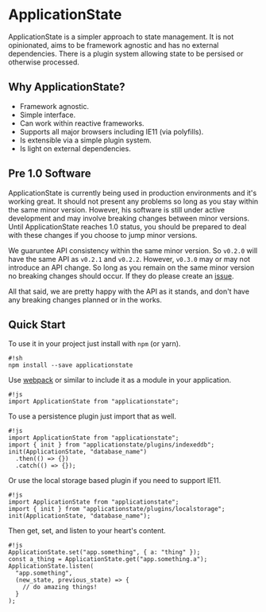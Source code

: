 # ApplicationState

ApplicationState is a simpler approach to state management. It is not opinionated, aims to be framework agnostic and has no external dependencies. There is a plugin system allowing state to be persised or otherwise processed.

## Why ApplicationState?

- Framework agnostic.
- Simple interface.
- Can work within reactive frameworks.
- Supports all major browsers including IE11 (via polyfills).
- Is extensible via a simple plugin system.
- Is light on external dependencies.

## Pre 1.0 Software

ApplicationState is currently being used in production environments and it's working great. It should not present any problems so long as you stay within the same minor version. However, his software is still under active development and may involve breaking changes between minor versions. Until ApplicationState reaches 1.0 status, you should be prepared to deal with these changes if you choose to jump minor versions.

We guaruntee API consistency within the same minor version. So `v0.2.0` will have the same API as `v0.2.1` and `v0.2.2`. However, `v0.3.0` may or may not introduce an API change. So long as you remain on the same minor version no breaking changes should occur.  If they do please create an [issue](https://github.com/claytongulick/applicationstate/issues).

All that said, we are pretty happy with the API as it stands, and don't have any breaking changes planned or in the works.

## Quick Start

To use it in your project just install with `npm` (or yarn).

    #!sh
    npm install --save applicationstate

Use [webpack](https://webpack.js.org) or similar to include it as a module in your application.

    #!js
    import ApplicationState from "applicationstate";

To use a persistence plugin just import that as well.

    #!js
    import ApplicationState from "applicationstate";
    import { init } from "applicationstate/plugins/indexeddb";
    init(ApplicationState, "database_name")
      .then(() => {})
      .catch(() => {});

Or use the local storage based plugin if you need to support IE11.

    #!js
    import ApplicationState from "applicationstate";
    import { init } from "applicationstate/plugins/localstorage";
    init(ApplicationState, "database_name");

Then get, set, and listen to your heart's content.

    #!js
    ApplicationState.set("app.something", { a: "thing" });
    const a_thing = ApplicationState.get("app.something.a");
    ApplicationState.listen(
      "app.something",
      (new_state, previous_state) => {
        // do amazing things!
      }
    );

